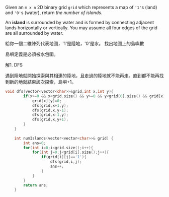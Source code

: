 Given an `m x n` 2D binary grid `grid` which represents a map of `'1'`s (land) and `'0'`s (water), return _the number of islands_.

An **island** is surrounded by water and is formed by connecting adjacent lands horizontally or vertically. You may assume all four edges of the grid are all surrounded by water.

給你一個二維陣列代表地圖，'1'是陸地，'0'是水。 找出地圖上的島嶼數

島嶼定義是必須被水包圍。

解1. DFS

遇到陸地就開始探索與其相連的陸地，且走過的陸地就不能再走。直到都不能再找到新的地就結束該次探索，島嶼+1。

```cpp
void dfs(vector<vector<char>>&grid,int x,int y){
        if(x>=0 && x<grid.size() && y>=0 && y<grid[0].size() && grid[x][y]=='1'){
            grid[x][y]=0;
            dfs(grid,x+1,y);
            dfs(grid,x,y-1);
            dfs(grid,x-1,y);
            dfs(grid,x,y+1);
        }
    }
    
    int numIslands(vector<vector<char>>& grid) {
        int ans=0;
        for(int i=0;i<grid.size();i++){
            for(int j=0;j<grid[i].size();j++){
                if(grid[i][j]=='1'){
                    dfs(grid,i,j);
                    ans++;
                }
            }
        }
        return ans;
    }
```